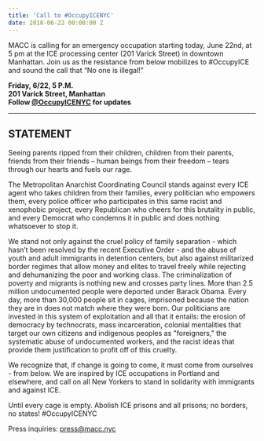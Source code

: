```yaml
---
title: 'Call to #OccupyICENYC'
date: 2018-06-22 00:00:00 Z
---
```


MACC is calling for an emergency occupation starting today, June 22nd, at 5 pm at the ICE processing center (201 Varick Street) in downtown Manhattan. Join us as the resistance from below mobilizes to #OccupyICE and sound the call that “No one is illegal!”   

**Friday, 6/22, 5 P.M.  
201 Varick Street, Manhattan  
Follow [@OccupyICENYC](https://twitter.com/occupyicenyc) for updates**

---

## STATEMENT
 
Seeing parents ripped from their children, children from their parents, friends from their friends – human beings from their freedom –  tears through our hearts and fuels our rage. 
 
The Metropolitan Anarchist Coordinating Council stands against every ICE agent who takes children from their families, every politician who empowers them, every police officer who participates in this same racist and xenophobic project, every Republican who cheers for this brutality in public, and every Democrat who condemns it in public and does nothing whatsoever to stop it.  
 
We stand not only against the cruel policy of family separation - which hasn’t been resolved by the recent Executive Order - and the abuse of youth and adult immigrants in detention centers, but also against militarized border regimes that allow money and elites to travel freely while rejecting and dehumanizing the poor and working class. The criminalization of poverty and migrants is nothing new and crosses party lines. More than 2.5 million undocumented people were deported under Barack Obama. Every day, more than 30,000 people sit in cages, imprisoned because the nation they are in does not match where they were born. Our politicians are invested in this system of exploitation and all that it entails: the erosion of democracy by technocrats, mass incarceration, colonial mentalities that target our own citizens and indigenous peoples as "foreigners," the systematic abuse of undocumented workers, and the racist ideas that provide them justification to profit off of this cruelty.  

We recognize that, if change is going to come, it must come from ourselves - from below. We are inspired by ICE occupations in Portland and elsewhere, and call on all New Yorkers to stand in solidarity with immigrants and against ICE.
 
Until every cage is empty. Abolish ICE prisons and all prisons; no borders, no states!
#OccupyICENYC

Press inquiries: press@macc.nyc

